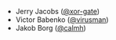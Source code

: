 * Jerry Jacobs ([@xor-gate](https://github.com/xor-gate))
* Victor Babenko ([@virusman](https://github.com/virusman))
* Jakob Borg ([@calmh](https://github.com/calmh))
